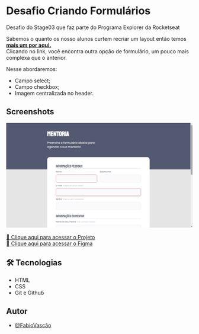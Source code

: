 # Desafio Criando Formulários

Desafio do Stage03 que faz parte do Programa Explorer da Rocketseat<br/> 

Sabemos o quanto os nosso alunos curtem recriar um layout então temos **[mais um por aqui.](https://www.figma.com/file/fnZyJHs7eqNFAA7tUrKcsD/Stage-03---Formul%C3%A1rio-avan%C3%A7ado/duplicate)** <br/> 
Clicando no link, você encontra outra opção de formulário, um pouco mais complexa que o anterior.<br/> 

Nesse abordaremos:<br/> 

- Campo select;
- Campo checkbox;
- Imagem centralizada no header. 

## Screenshots

![preview](preview.jpg)


[🔗 Clique aqui para acessar o Projeto](https://fabiovascao.github.io/Projeto-03-Criando-Formularios-Intermediario/)<br/> 
[🔗 Clique aqui para acessar o Figma](https://www.figma.com/file/1NlokeGYBdKUQiu82C2Mlw/Stage-03---Formul%C3%A1rio-intermedi%C3%A1rio-(Copy))

## 🛠 Tecnologias

- HTML
- CSS
- Git e Github


## Autor

- [@FabioVascão](https://www.github.com/fabiovascao)